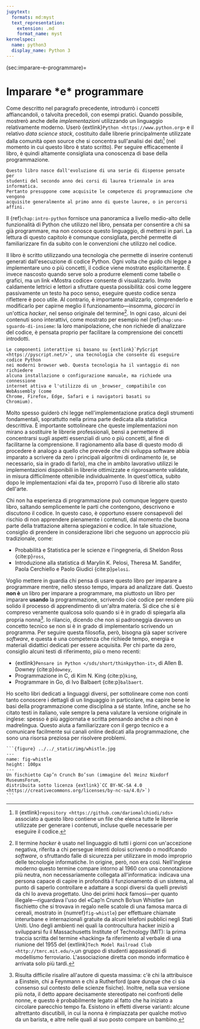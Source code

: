 ```yaml
---
jupytext:
  formats: md:myst
  text_representation:
    extension: .md
    format_name: myst
kernelspec:
  name: python3
  display_name: Python 3
---
```


(sec:imparare-e-programmare)=
# Imparare <span class="ast">\*</span>e<span class="ast">\*</span> programmare

Come descritto nel paragrafo precedente, introdurrò i concetti affiancandoli, o
talvolta precedoli, con esempi pratici. Quando possibile, mostrerò anche delle
_implementazioni_ utilizzando un linguaggio relativamente moderno. Userò
{extlink}`Python <https://www.python.org>` e il relativo _data science stack_,
costituito dalle librerie principalmente utilizzate dalla comunità open source
che si concentra sull'analisi dei dati[^librerie] (nel momento in cui questo
libro è stato scritto). Per seguire efficacemente il libro, è quindi altamente
consigliata una conoscenza di base della programmazione.
```{margin}
Questo libro nasce dall'evoluzione di una serie di dispense pensate per
studenti del secondo anno dei corsi di laurea triennale in area informatica.
Pertanto presuppone come acquisite le competenze di programmazione che vengono
acquisite generalmente al primo anno di queste lauree, o in percorsi affini.
```

Il {ref}`chap:intro-python` fornisce una panoramica a livello medio-alto delle
funzionalità di Python che utilizzo nel libro, pensata per consentire a chi sa
già programmare, ma non conosce questo linguaggio, di mettersi in pari. La
lettura di questo capitolo è comunque consigliata, perché permette di
familiarizzare fin da subito con le convenzioni che utilizzo nel codice.

Il libro è scritto utilizzando una tecnologia che permette di inserire
contenuti generati dall'esecuzione di codice Python. Ogni volta che guido chi
legge a implementare uno o più concetti, il codice viene mostrato
esplicitamente. È invece nascosto quando serve solo a produrre elementi come
tabelle o grafici, ma un link «Mostra codice» consente di visualizzarlo. Invito
caldamente lettrici e lettori a sfruttare questa possibilità: così come leggere
passivamente un testo ha poco senso, eseguire questo codice senza riflettere è
poco utile. Al contrario, è importante analizzarlo, comprenderlo e modificarlo
per capirne meglio il funzionamento&mdash;insomma, _giocarci_ in un'ottica
_hacker_, nel senso originale del termine[^hacker]. In ogni caso, alcuni dei
contenuti sono interattivi, come mostrato per esempio nel
{ref}`chap:uno-sguardo-di-insieme`: la loro manipolazione, che non richiede di
analizzare del codice, è pensata proprio per facilitare la comprensione dei
concetti introdotti.
```{margin}
Le componenti interattive si basano su {extlink}`PyScript
<https://pyscript.net/>`, una tecnologia che consente di eseguire codice Python
nei moderni browser web. Questa tecnologia ha il vantaggio di non richiedere
alcuna installazione o configurazione manuale, ma richiede una connessione
internet attiva e l'utilizzo di un _browser_ compatibile con WebAssembly (come
Chrome, Firefox, Edge, Safari e i navigatori basati su
Chromium).
```

Molto spesso guiderò chi legge nell'implementazione pratica degli strumenti
fondamentali, soprattutto nella prima parte dedicata alla statistica
descrittiva. È importante sottolineare che queste implementazioni non mirano a
sostituire le librerie professionali, bensì a permettere di concentrarsi sugli
aspetti essenziali di uno o più concetti, al fine di facilitarne
la comprensione. Il ragionamento alla base di questo modo di procedere è
analogo a quello che prevede che chi sviluppa software abbia imparato a
scrivere da zero i principali algoritmi di ordinamento (e, se necessario, sia
in grado di farlo), ma che in ambito lavorativo utilizzi le implementazioni
disponibili in librerie ottimizzate e rigorosamente validate, in misura
difficilmente ottenibile individualmente. In quest'ottica, subito dopo le
implementazioni  «fai da te», proporrò l'uso di librerie allo stato dell'arte.

Chi non ha esperienza di programmazione può comunque leggere questo libro,
saltando semplicemente le parti che contengono, descrivono e discutono il
codice. In questo caso, è opportuno essere consapevoli del rischio di non
apprendere pienamente i contenuti, dal momento che buona parte della
trattazione alterna spiegazioni e codice. In tale situazione, consiglio di
prendere in considerazione libri che seguono un approccio più tradizionale,
come:

- Probabilità e Statistica per le scienze e l'ingegneria, di Sheldon Ross
  {cite:p}`ross`,
- Introduzione alla statistica di Marylin K. Pelosi, Theresa M. Sandifer,
  Paola Cerchiello e Paolo Giudici {cite:p}`pelosi`.


Voglio mettere in guardia chi pensa di usare questo libro per imparare a
programmare mentre, nello stesso tempo, impara ad analizzare dati. Questo
__non è__ un libro per imparare a programmare, ma piuttosto un libro per
imparare __usando__ la programmazione, scrivendo cioè codice per rendere più
solido il processo di apprendimento di un'altra materia. Si dice che si è
compreso veramente qualcosa solo quando si è in grado di spiegarla alla
propria nonna[^cite-granny]. Io rilancio, dicendo che non si padroneggia
davvero un concetto tecnico se non si è in grado di implementarlo scrivendo un
programma. Per seguire questa filosofia, però, bisogna già saper scrivere
_software_, e questa è una competenza che richiede tempo, energia e materiali
didattici dedicati per essere acquisita. Per chi parte da zero, consiglio
alcuni testi di riferimento, più o meno recenti:

- {extlink}`Pensare in Python </sds/short/thinkpython-it>`, di Allen B. Downey
  {cite:p}`downey`,
- Programmazione in C, di Kim N. King {cite:p}`king`,
- Programmare in Go, di Ivo Balbaert {cite:p}`balbaert`.

Ho scelto libri dedicati a linguaggi diversi, per sottolineare come non conti
tanto conoscere i dettagli di un linguaggio in particolare, ma capire bene le
basi della programmazione come disciplina a sé stante. Infine, anche se ho
citato testi in italiano, vale sempre la pena valutare la versione originale in
inglese: spesso è più aggiornata e scritta pensando anche a chi non è
madrelingua. Questo aiuta a familiarizzare con il gergo tecnico e a comunicare
facilmente sui canali online dedicati alla programmazione, che sono una risorsa
preziosa per risolvere problemi.


````{margin}
```{figure} ../../_static/img/whistle.jpg
---
name: fig-whistle
height: 100px
---
Un fischietto Cap’n Crunch Bo’sun (immagine del Heinz Nixdorf MuseumsForum,
distribuita sotto licenza {extlink}`CC BY-NC-SA 4.0
<https://creativecommons.org/licenses/by-nc-sa/4.0/>`)
```
````

[^librerie]: Il {extlink}`repository <https://github.com/dariomalchiodi/sds>`
associato a questo libro contiene un file che elenca tutte le librerie
utilizzate per generare i contenuti, incluse quelle necessarie per eseguire il
codice.

[^hacker]: Il termine _hacker_ è usato nel linguaggio di tutti i giorni con
un'accezione negativa, riferita a chi persegue intenti dolosi scrivendo o
modifcando _software_, o sfruttando falle di sicurezza per utilizzare in modo
improprio delle tecnologie informatiche. In origine, però, non era così.
Nell'inglese moderno questo termine compare intorno al 1960 con una
connotazione più neutra, non necessariamente collegata all'informatica:
indicava una persona capace di capire in profondità il funzionamento di un
sistema, al punto di saperlo controllare e adattare a scopi diversi da quelli
previsti da chi lo aveva progettato. Uno dei primi _hack_ famosi&mdash;per
quanto illegale&mdash;riguardava l'uso del «Cap’n Crunch Bo’sun Whistle» (un
fischietto che si trovava in regalo nelle scatole di una famosa marca di
cereali, mostrato in {numref}`fig-whistle`) per effettuare chiamate interurbane
e internazionali gratuite da alcuni telefoni pubblici negli Stati Uniti. Uno
degli ambienti nei quali la controcultura hacker iniziò a svilupparsi fu il
Massachusetts Institute of Technology (MIT): la prima traccia scritta del
termine «hacking» fa riferimento al verbale di una riunione del 1955 del
{extlink}`Tech Model Railroad Club <http://tmrc.mit.edu/>`,un
gruppo di studenti appassionati di modellismo ferroviario. L'associazione
diretta con mondo informatico è arrivata solo più tardi.

[^cite-granny]: Risulta difficile risalire all'autore di questa massima: c'è
chi la attribuisce a Einstein, chi a Feynmann e chi a Rutherford (pare dunque
che ci sia consenso sul contesto delle scienze fisiche). Inoltre, nella sua
versione più nota, il detto appare decisamente stereotipato nei confronti delle
nonne, e questo è probabilmente legato al fatto che ha iniziato a circolare
parecchio tempo fa. Esistono in effetti diverse varianti: alcune altrettanto
discutibili, in cui la nonna è rimpiazzata per qualche motivo da un barista, e
altre nelle quali al suo posto compare un bambino.
